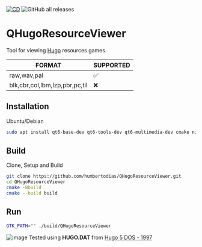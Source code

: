 [![CD](https://github.com/humbertodias/QHugoResourceViewer/actions/workflows/cd.yml/badge.svg)](https://github.com/humbertodias/QHugoResourceViewer/actions/workflows/cd.yml)
![GitHub all releases](https://img.shields.io/github/downloads/humbertodias/QHugoResourceViewer/total)


# QHugoResourceViewer

Tool for viewing [Hugo](https://en.wikipedia.org/wiki/List_of_Hugo_video_games) resources games.

| FORMAT | SUPPORTED |
|--------|-----------|
| raw,wav,pal    | ✅        |
| blk,cbr,col,lbm,lzp,pbr,pc,til    | ❌        |


## Installation

Ubuntu/Debian

```bash
sudo apt install qt6-base-dev qt6-tools-dev qt6-multimedia-dev cmake ninja-build
```

## Build
Clone, Setup and Build
```bash
git clone https://github.com/humbertodias/QHugoResourceViewer.git
cd QHugoResourceViewer
cmake -Bbuild
cmake --build build
```
## Run

```bash
GTK_PATH="" ./build/QHugoResourceViewer
```

![image](https://github.com/user-attachments/assets/82119de7-8e6d-40a1-bcf9-079984ee071c)
Tested using **HUGO.DAT** from [Hugo 5 DOS - 1997](https://www.myabandonware.com/game/hugo-5-tqc)
